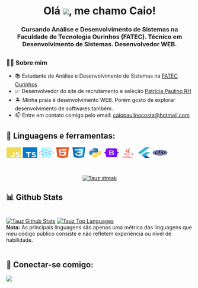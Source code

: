 <h1 align="center">Olá <img src="https://raw.githubusercontent.com/MartinHeinz/MartinHeinz/master/wave.gif" width="30px">, me chamo Caio!</h1>
<h3 align="center">Cursando Análise e Desenvolvimento de Sistemas na Faculdade de Tecnologia Ourinhos (FATEC). Técnico em Desenvolvimento de Sistemas. Desenvolvedor WEB.</h3>

##

<h3> 🙋‍♂️ Sobre mim </h3>

- 📚 Estudante de Análise e Desenvolvimento de Sistemas na [FATEC Ourinhos](https://www.fatecourinhos.edu.br/)
- 📈 Desenvolvedor do site de recrutamento e seleção [Patricia Paulino RH](https://www.patriciapaulinorh.com.br/)
- 🏝 Minha praia é desenvolvimento WEB. Porém gosto de explorar desenvolvimento de softwares também.
- 📫 Entre em contato comigo pelo email: caiopaulinocosta@hotmail.com

## 🚀 Linguagens e ferramentas:

<p align="left"> 
<img align="center" alt="Js" height="30" width="40" src="https://raw.githubusercontent.com/devicons/devicon/master/icons/javascript/javascript-plain.svg">
  <img align="center" alt="Ts" height="30" width="40" src="https://raw.githubusercontent.com/devicons/devicon/master/icons/typescript/typescript-plain.svg">
  <img align="center" alt="React" height="30" width="40" src="https://raw.githubusercontent.com/devicons/devicon/master/icons/react/react-original.svg">
  <img align="center" alt="HTML" height="30" width="40" src="https://raw.githubusercontent.com/devicons/devicon/master/icons/html5/html5-original.svg">
  <img align="center" alt="CSS" height="30" width="40" src="https://raw.githubusercontent.com/devicons/devicon/master/icons/css3/css3-original.svg">
  <img align="center" alt="Python" height="30" width="40" src="https://raw.githubusercontent.com/devicons/devicon/master/icons/python/python-original.svg">
  <img align="center" alt="Bootstrap" height="30" width="40" src="https://raw.githubusercontent.com/devicons/devicon/6910f0503efdd315c8f9b858234310c06e04d9c0/icons/bootstrap/bootstrap-original.svg">
  <img align="center" alt="Java" height="30" width="40" src="https://raw.githubusercontent.com/devicons/devicon/6910f0503efdd315c8f9b858234310c06e04d9c0/icons/java/java-plain.svg">
  <img align="center" alt="Flutter" height="30" width="40" src="https://raw.githubusercontent.com/devicons/devicon/6910f0503efdd315c8f9b858234310c06e04d9c0/icons/flutter/flutter-original.svg">
  <img align="center" alt="Flutter" height="30" width="40" src="https://raw.githubusercontent.com/devicons/devicon/6910f0503efdd315c8f9b858234310c06e04d9c0/icons/php/php-original.svg">
</p>

<br/>

<p align="center">
    <a href="https://github.com/tauz-hub/tauz-hub.git">
        <img title="🔥 Get streak stats for your profile at git.io/streak-stats" alt="Tauz streak" src="https://github-readme-streak-stats.herokuapp.com/?user=CaioPaulinoCosta&theme=radical&hide_border=true&stroke=0000&background=060A0CD0"/>
    </a>
</p>

## 📊 Github Stats

  <br/>
  <a href="https://github.com/tauz-hub/tauz-hub.git"><img alt="Tauz Github Stats" height="180em" src="https://github-readme-stats.vercel.app/api?username=CaioPaulinoCosta&show_icons=true&count_private=true&theme=radical&hide_border=true&bg_color=0D1117" /></a>
  <a href="https://github.com/tauz-hub/tauz-hub.git"><img alt="Tauz Top Languages" height="180em" src="https://github-readme-stats.vercel.app/api/top-langs/?username=CaioPaulinoCosta&langs_count=10&count_private=true&layout=compact&theme=radical&hide_border=true&bg_color=0D1117&hide=javascript" /></a>
  <br/>
  <b>Nota:</b> As principais linguagens são apenas uma métrica das linguagens que meu código público consiste e não refletem experiência ou nível de habilidade.

<br/>

<br/>

## 🔌 Conectar-se comigo:
<p align="left">
<a href="https://www.linkedin.com/in/caio-paulino-costa-26b95925a" target="_blank"><img src="https://img.shields.io/badge/-LinkedIn-%230077B5?style=for-the-badge&logo=linkedin&logoColor=white" target="_blank"></a> 
</p>

